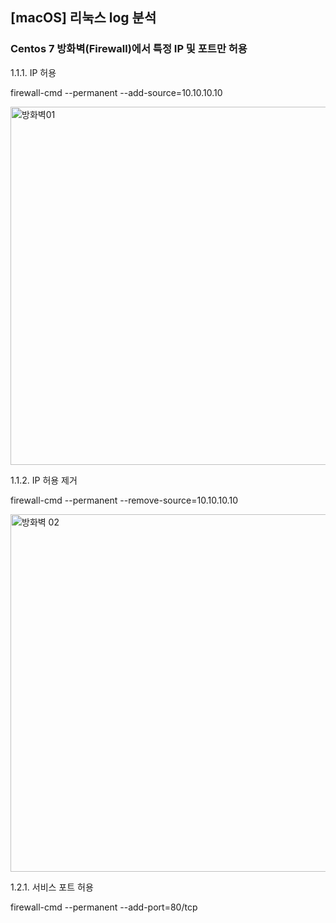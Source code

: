 ## [macOS] 리눅스 log 분석



### Centos 7 방화벽(Firewall)에서 특정 IP 및 포트만 허용 
  
  1.1.1. IP 허용

  firewall-cmd --permanent --add-source=10.10.10.10

  <img width="573" alt="방화벽01" src="https://user-images.githubusercontent.com/87052051/162160149-b3a16c9a-ff7e-47bb-a2a8-efa3d2790621.png">

  1.1.2. IP 허용 제거

  firewall-cmd --permanent --remove-source=10.10.10.10

  <img width="572" alt="방화벽 02" src="https://user-images.githubusercontent.com/87052051/162160205-bef62709-ea0b-4582-a9a4-696419d97579.png">


  1.2.1. 서비스 포트 허용
  
   firewall-cmd --permanent --add-port=80/tcp



 




